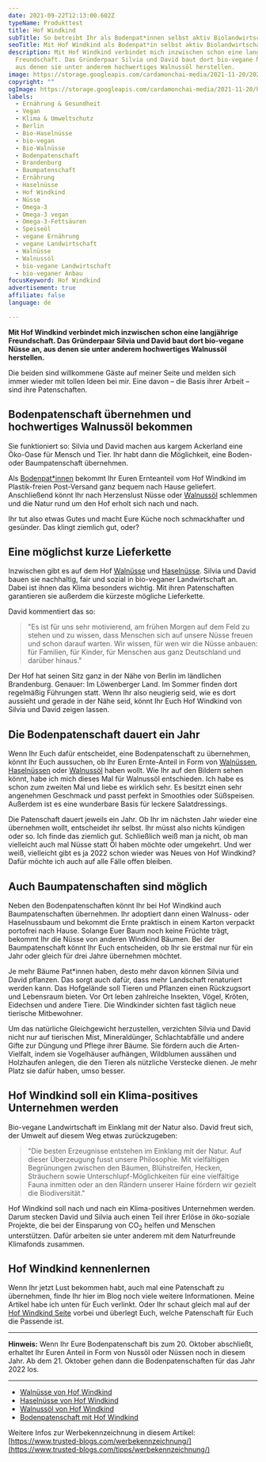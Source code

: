 ```yaml
---
date: 2021-09-22T12:13:00.602Z
typeName: Produkttest
title: Hof Windkind
subTitle: So betreibt Ihr als Bodenpat*innen selbst aktiv Biolandwirtschaft
seoTitle: Mit Hof Windkind als Bodenpat*in selbst aktiv Biolandwirtschaft betreiben
description: Mit Hof Windkind verbindet mich inzwischen schon eine langjährige
  Freundschaft. Das Gründerpaar Silvia und David baut dort bio-vegane Nüsse an,
  aus denen sie unter anderem hochwertiges Walnussöl herstellen.
image: https://storage.googleapis.com/cardamonchai-media/2021-11-20/2021-09-22-hof-windkind-walnussoel-3-jpg-imagine-080808_584739_1024_768/640.webp
copyright: ""
ogImage: https://storage.googleapis.com/cardamonchai-media/2021-11-20/hof-windkind-bio-vegane-landwirtschaft-fb-png-imagine-080808_5b4b3f_1200_628/640.webp
labels:
  - Ernährung & Gesundheit
  - Vegan
  - Klima & Umweltschutz
  - Berlin
  - Bio-Haselnüsse
  - bio-vegan
  - Bio-Walnüsse
  - Bodenpatenschaft
  - Brandenburg
  - Baumpatenschaft
  - Ernährung
  - Haselnüsse
  - Hof Windkind
  - Nüsse
  - Omega-3
  - Omega-3 vegan
  - Omega-3-Fettsäuren
  - Speiseöl
  - vegane Ernährung
  - vegane Landwirtschaft
  - Walnüsse
  - Walnussöl
  - bio-vegane Landwirtschaft
  - bio-veganer Anbau
focusKeyword: Hof Windkind
advertisement: true
affiliate: false
language: de

---
```


**Mit Hof Windkind verbindet mich inzwischen schon eine langjährige Freundschaft. Das Gründerpaar Silvia und David baut dort bio-vegane Nüsse an, aus denen sie unter anderem hochwertiges Walnussöl herstellen.**

Die beiden sind willkommene Gäste auf meiner Seite und melden sich immer wieder mit tollen Ideen bei mir. Eine davon – die Basis ihrer Arbeit – sind ihre Patenschaften.

## Bodenpatenschaft übernehmen und hochwertiges Walnussöl bekommen

Sie funktioniert so: Silvia und David machen aus kargem Ackerland eine Öko-Oase für Mensch und Tier. Ihr habt dann die Möglichkeit, eine Boden- oder Baumpatenschaft übernehmen.

Als [Bodenpat\*innen](/2021/04/bodenpatenschaft-hof-windkind/) bekommt Ihr Euren Ernteanteil vom Hof Windkind im Plastik-freien Post-Versand ganz bequem nach Hause geliefert. Anschließend könnt Ihr nach Herzenslust Nüsse oder [Walnussöl](/2020/10/walnussoel-hof-windkind/) schlemmen und die Natur rund um den Hof erholt sich nach und nach.

Ihr tut also etwas Gutes und macht Eure Küche noch schmackhafter und gesünder. Das klingt ziemlich gut, oder?

## Eine möglichst kurze Lieferkette

Inzwischen gibt es auf dem Hof [Walnüsse](/2019/09/hof-windkind-walnuss-baum-adoptieren/) und [Haselnüsse](/2020/03/haselnuesse-hof-windkind/). Silvia und David bauen sie nachhaltig, fair und sozial in bio-veganer Landwirtschaft an. Dabei ist ihnen das Klima besonders wichtig. Mit ihren Patenschaften garantieren sie außerdem die kürzeste mögliche Lieferkette.

David kommentiert das so:

> "Es ist für uns sehr motivierend, am frühen Morgen auf dem Feld zu stehen und zu wissen, dass Menschen sich auf unsere Nüsse freuen und schon darauf warten. Wir wissen, für wen wir die Nüsse anbauen: für Familien, für Kinder, für Menschen aus ganz Deutschland und darüber hinaus."

Der Hof hat seinen Sitz ganz in der Nähe von Berlin im ländlichen Brandenburg. Genauer: Im Löwenberger Land. Im Sommer finden dort regelmäßig Führungen statt. Wenn Ihr also neugierig seid, wie es dort aussieht und gerade in der Nähe seid, könnt Ihr Euch Hof Windkind von Silvia und David zeigen lassen.

## Die Bodenpatenschaft dauert ein Jahr

Wenn Ihr Euch dafür entscheidet, eine Bodenpatenschaft zu übernehmen, könnt Ihr Euch aussuchen, ob Ihr Euren Ernte-Anteil in Form von [Walnüssen](/2019/09/hof-windkind-walnuss-baum-adoptieren/), [Haselnüssen](/2020/03/haselnuesse-hof-windkind/) oder [Walnussöl](/2020/10/walnussoel-hof-windkind/) haben wollt. Wie Ihr auf den Bildern sehen könnt, habe ich mich dieses Mal für Walnussöl entschieden. Ich habe es schon zum zweiten Mal und liebe es wirklich sehr. Es besitzt einen sehr angenehmen Geschmack und passt perfekt in Smoothies oder Süßspeisen. Außerdem ist es eine wunderbare Basis für leckere Salatdressings.

Die Patenschaft dauert jeweils ein Jahr. Ob Ihr im nächsten Jahr wieder eine übernehmen wollt, entscheidet ihr selbst. Ihr müsst also nichts kündigen oder so. Ich finde das ziemlich gut. Schließlich weiß man ja nicht, ob man vielleicht auch mal Nüsse statt Öl haben möchte oder umgekehrt. Und wer weiß, vielleicht gibt es ja 2022 schon wieder was Neues von Hof Windkind? Dafür möchte ich auch auf alle Fälle offen bleiben.

<Gallery name="hof-windkind-bio-vegane-landwirtschaft-1" />

## Auch Baumpatenschaften sind möglich

Neben den Bodenpatenschaften könnt Ihr bei Hof Windkind auch Baumpatenschaften übernehmen. Ihr adoptiert dann einen Walnuss- oder Haselnussbaum und bekommt die Ernte praktisch in einem Karton verpackt portofrei nach Hause. Solange Euer Baum noch keine Früchte trägt, bekommt Ihr die Nüsse von anderen Windkind Bäumen. Bei der Baumpatenschaft könnt Ihr Euch entscheiden, ob Ihr sie erstmal nur für ein Jahr oder gleich für drei Jahre übernehmen möchtet.

Je mehr Bäume Pat\*innen haben, desto mehr davon können Silvia und David pflanzen. Das sorgt auch dafür, dass mehr Landschaft renaturiert werden kann. Das Hofgelände soll Tieren und Pflanzen einen Rückzugsort und Lebensraum bieten. Vor Ort leben zahlreiche Insekten, Vögel, Kröten, Eidechsen und andere Tiere. Die Windkinder sichten fast täglich neue tierische Mitbewohner.

Um das natürliche Gleichgewicht herzustellen, verzichten Silvia und David nicht nur auf tierischen Mist, Mineraldünger, Schlachtabfälle und andere Gifte zur Düngung und Pflege ihrer Bäume. Sie fördern auch die Arten-Vielfalt, indem sie Vogelhäuser aufhängen, Wildblumen aussähen und Holzhaufen anlegen, die den Tieren als nützliche Verstecke dienen. Je mehr Platz sie dafür haben, umso besser.

## Hof Windkind soll ein Klima-positives Unternehmen werden

Bio-vegane Landwirtschaft im Einklang mit der Natur also. David freut sich, der Umwelt auf diesem Weg etwas zurückzugeben:

> "Die besten Erzeugnisse entstehen im Einklang mit der Natur. Auf dieser Überzeugung fusst unsere Philosophie. Mit vielfältigen Begrünungen zwischen den Bäumen, Blühstreifen, Hecken, Sträuchern sowie Unterschlupf-Möglichkeiten für eine vielfältige Fauna inmitten oder an den Rändern unserer Haine fördern wir gezielt die Biodiversität."

Hof Windkind soll nach und nach ein Klima-positives Unternehmen werden. Darum stecken David und Silvia auch einen Teil ihrer Erlöse in öko-soziale Projekte, die bei der Einsparung von CO<sub>2</sub> helfen und Menschen unterstützen. Dafür arbeiten sie unter anderem mit dem Naturfreunde Klimafonds zusammen.

## Hof Windkind kennenlernen

Wenn Ihr jetzt Lust bekommen habt, auch mal eine Patenschaft zu übernehmen, finde Ihr hier im Blog noch viele weitere Informationen. Meine Artikel habe ich unten für Euch verlinkt. Oder Ihr schaut gleich mal auf der [Hof Windkind Seite](https://www.hofwindkind.com/info/alle-produkte.html) vorbei und überlegt Euch, welche Patenschaft für Euch die Passende ist.

---

**Hinweis:** Wenn Ihr Eure Bodenpatenschaft bis zum 20. Oktober abschließt, erhaltet Ihr Euren Anteil in Form von Nussöl oder Nüssen noch in diesem Jahr. Ab dem 21. Oktober gehen dann die Bodenpatenschaften für das Jahr 2022 los.

---

- [Walnüsse von Hof Windkind](/2019/09/hof-windkind-walnuss-baum-adoptieren/)
- [Haselnüsse von Hof Windkind](/2020/03/haselnuesse-hof-windkind/)
- [Walnussöl von Hof Windkind](/2020/10/walnussoel-hof-windkind/)
- [Bodenpatenschaft mit Hof Windkind](/2021/04/bodenpatenschaft-hof-windkind/)

<Gallery name="hof-windkind-bio-vegane-landwirtschaft-2" />

Weitere Infos zur Werbekennzeichnung in diesem Artikel: [https://www.trusted-blogs.com/werbekennzeichnung/](https://www.trusted-blogs.com/tipps/werbekennzeichnung/)
